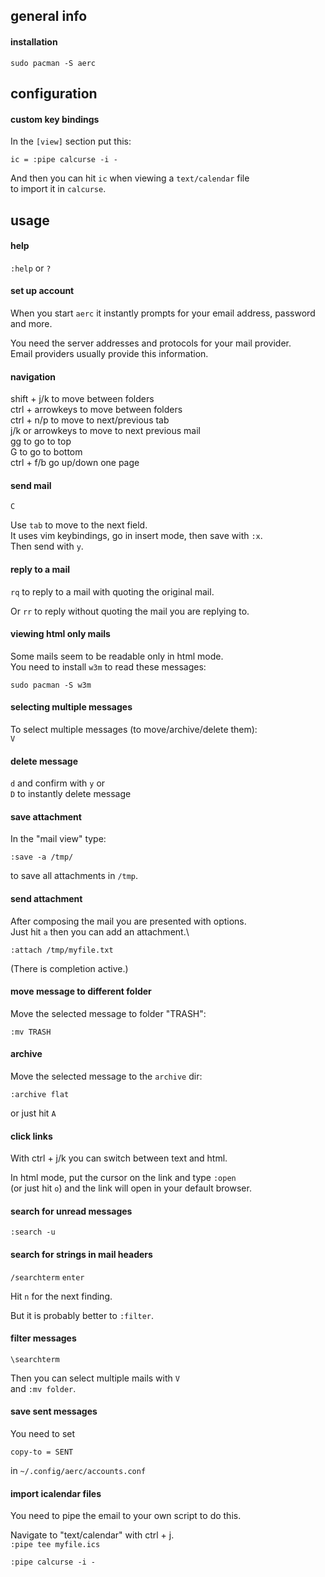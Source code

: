 ## general info

#### installation

```
sudo pacman -S aerc
```

## configuration

#### custom key bindings

In the `[view]` section put this:
```
ic = :pipe calcurse -i -
```

And then you can hit `ic` when viewing a `text/calendar` file \
to import it in `calcurse`.

## usage

#### help

`:help` or `?`

#### set up account

When you start `aerc` it instantly prompts for your email address, password and more.

You need the server addresses and protocols for your mail provider.\
Email providers usually provide this information.

#### navigation

shift + j/k to move between folders \
ctrl + arrowkeys to move between folders \
ctrl + n/p to move to next/previous tab \
j/k or arrowkeys to move to next previous mail \
gg to go to top \
G to go to bottom \
ctrl + f/b go up/down one page

#### send mail

`C`

Use `tab` to move to the next field.\
It uses vim keybindings, go in insert mode, then save with `:x`.\
Then send with `y`.

#### reply to a mail

`rq` to reply to a mail with quoting the original mail.

Or `rr` to reply without quoting the mail you are replying to.

#### viewing html only mails

Some mails seem to be readable only in html mode.\
You need to install `w3m` to read these messages:
```
sudo pacman -S w3m
```

#### selecting multiple messages

To select multiple messages (to move/archive/delete them):\
`V`

#### delete message

`d` and confirm with `y` or \
`D` to instantly delete message

#### save attachment

In the "mail view" type:
```
:save -a /tmp/
```
to save all attachments in `/tmp`.

#### send attachment

After composing the mail you are presented with options.\
Just hit `a` then you can add an attachment.\
```
:attach /tmp/myfile.txt
```
(There is completion active.)

#### move message to different folder

Move the selected message to folder "TRASH":
```
:mv TRASH
```

#### archive

Move the selected message to the `archive` dir:
```
:archive flat
```
or just hit `A`

#### click links

With ctrl + j/k you can switch between text and html.

In html mode, put the cursor on the link and type `:open` \
(or just hit `o`) and the link will open in your default browser.

#### search for unread messages

```
:search -u
```

#### search for strings in mail headers

`/searchterm` `enter`

Hit `n` for the next finding.

But it is probably better to `:filter`.

#### filter messages

`\searchterm`

Then you can select multiple mails with `V` \
and `:mv folder`.

#### save sent messages

You need to set
```
copy-to = SENT
```
in `~/.config/aerc/accounts.conf`

#### import icalendar files

You need to pipe the email to your own script to do this.

Navigate to "text/calendar" with ctrl + j.\
`:pipe tee myfile.ics`

```
:pipe calcurse -i -
```
